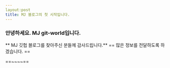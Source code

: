 ```yaml
---
layout:post
title: MJ 블로그의 첫 시작입니다.
---
```


### 안녕하세요. MJ git-world입니다. ###
** MJ 깃헙 블로그를 찾아주신 분들께 감사드립니다.** 
== 많은 정보를 전달하도록 하겠습니다. ==

==~~~~==